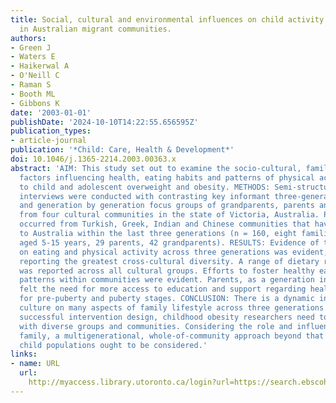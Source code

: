 ```yaml
---
title: Social, cultural and environmental influences on child activity and eating
  in Australian migrant communities.
authors:
- Green J
- Waters E
- Haikerwal A
- O'Neill C
- Raman S
- Booth ML
- Gibbons K
date: '2003-01-01'
publishDate: '2024-10-10T14:22:55.656595Z'
publication_types:
- article-journal
publication: '*Child: Care, Health & Development*'
doi: 10.1046/j.1365-2214.2003.00363.x
abstract: 'AIM: This study set out to examine the socio-cultural, familial and environmental
  factors influencing health, eating habits and patterns of physical activity contributing
  to child and adolescent overweight and obesity. METHODS: Semi-structured, community-based
  interviews were conducted with contrasting key informant three-generation families;
  and generation by generation focus groups of grandparents, parents and children
  from four cultural communities in the state of Victoria, Australia. Purposive sampling
  occurred from Turkish, Greek, Indian and Chinese communities that have migrated
  to Australia within the last three generations (n = 160, eight families, 47 children
  aged 5-15 years, 29 parents, 42 grandparents). RESULTS: Evidence of two-way influences
  on eating and physical activity across three generations was evident, with children
  reporting the greatest cross-cultural diversity. A range of dietary restrictions
  was reported across all cultural groups. Efforts to foster healthy eating and lifestyle
  patterns within communities were evident. Parents, as a generation in particular,
  felt the need for more access to education and support regarding healthy limits
  for pre-puberty and puberty stages. CONCLUSION: There is a dynamic influence of
  culture on many aspects of family lifestyle across three generations. To achieve
  successful intervention design, childhood obesity researchers need to collaborate
  with diverse groups and communities. Considering the role and influence of extended
  family, a multigenerational, whole-of-community approach beyond that of parent and
  child populations ought to be considered.'
links:
- name: URL
  url: 
    http://myaccess.library.utoronto.ca/login?url=https://search.ebscohost.com/login.aspx?direct=true&db=cin20&AN=106765644&site=ehost-live
---
```

